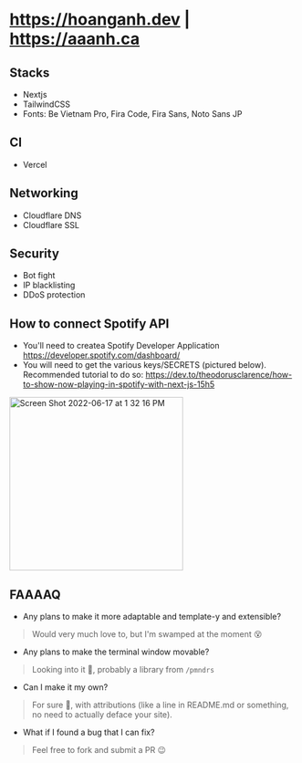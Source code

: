 # <https://hoanganh.dev> | <https://aaanh.ca>

## Stacks

-   Nextjs
-   TailwindCSS
-   Fonts: Be Vietnam Pro, Fira Code, Fira Sans,  Noto Sans JP

## CI

-   Vercel

## Networking

-   Cloudflare DNS
-   Cloudflare SSL

## Security

-   Bot fight
-   IP blacklisting
-   DDoS protection

## How to connect Spotify API

- You'll need to createa Spotify Developer Application <https://developer.spotify.com/dashboard/>
- You will need to get the various keys/SECRETS (pictured below). Recommended tutorial to do so: <https://dev.to/theodorusclarence/how-to-show-now-playing-in-spotify-with-next-js-15h5>

<img width="304" alt="Screen Shot 2022-06-17 at 1 32 16 PM" src="https://user-images.githubusercontent.com/37283437/174349215-4c23ba9e-8dde-46c6-a079-b30fa4434f88.png">

## FAAAAQ

- Any plans to make it more adaptable and template-y and extensible?
> Would very much love to, but I'm swamped at the moment 😵

- Any plans to make the terminal window movable?
> Looking into it 🤔, probably a library from `/pmndrs`

- Can I make it my own?
> For sure 🎉, with attributions (like a line in README.md or something, no need to actually deface your site).

- What if I found a bug that I can fix?
> Feel free to fork and submit a PR 😉

